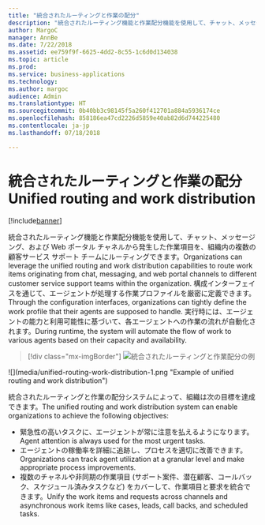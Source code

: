 ```yaml
---
title: "統合されたルーティングと作業の配分"
description: "統合されたルーティング機能と作業配分機能を使用して、チャット、メッセージング、および Web ポータル チャネルから発生した作業項目を、組織内の複数の顧客サービス サポート チームにルーティングできます。"
author: MargoC
manager: AnnBe
ms.date: 7/22/2018
ms.assetid: ee759f9f-6625-4dd2-8c55-1c6d0d134038
ms.topic: article
ms.prod: 
ms.service: business-applications
ms.technology: 
ms.author: margoc
audience: Admin
ms.translationtype: HT
ms.sourcegitcommit: 0b40bb3c98145f5a260f412701a884a5936174ce
ms.openlocfilehash: 858186ea47cd2226d5859e40ab82d6d744225480
ms.contentlocale: ja-jp
ms.lasthandoff: 07/18/2018

---
```


#  <a name="unified-routing-and-work-distribution"></a><span data-ttu-id="0f71e-103">統合されたルーティングと作業の配分</span><span class="sxs-lookup"><span data-stu-id="0f71e-103">Unified routing and work distribution</span></span> 

[!include[banner](../../../includes/banner.md)]

<span data-ttu-id="0f71e-104">統合されたルーティング機能と作業配分機能を使用して、チャット、メッセージング、および Web ポータル チャネルから発生した作業項目を、組織内の複数の顧客サービス サポート チームにルーティングできます。</span><span class="sxs-lookup"><span data-stu-id="0f71e-104">Organizations can leverage the unified routing and work distribution capabilities to route work items originating from chat, messaging, and web portal channels to different customer service support teams within the organization.</span></span> <span data-ttu-id="0f71e-105">構成インターフェイスを通じて、エージェントが処理する作業プロファイルを厳密に定義できます。</span><span class="sxs-lookup"><span data-stu-id="0f71e-105">Through the configuration interfaces, organizations can tightly define the work profile that their agents are supposed to handle.</span></span> <span data-ttu-id="0f71e-106">実行時には、エージェントの能力と利用可能性に基づいて、各エージェントへの作業の流れが自動化されます。</span><span class="sxs-lookup"><span data-stu-id="0f71e-106">During runtime, the system will automate the flow of work to various agents based on their capacity and availability.</span></span>

> [!div class="mx-imgBorder"]
> <span data-ttu-id="0f71e-107">![](media/unified-routing-work-distribution-1.png "統合されたルーティングと作業配分の例")
<!-- picture --></span><span class="sxs-lookup"><span data-stu-id="0f71e-107">![](media/unified-routing-work-distribution-1.png "Example of unified routing and work distribution")
<!-- picture --></span></span>


<span data-ttu-id="0f71e-108">統合されたルーティングと作業の配分システムによって、組織は次の目標を達成できます。</span><span class="sxs-lookup"><span data-stu-id="0f71e-108">The unified routing and work distribution system can enable organizations to achieve the following objectives:</span></span>

-   <span data-ttu-id="0f71e-109">緊急性の高いタスクに、エージェントが常に注意を払えるようになります。</span><span class="sxs-lookup"><span data-stu-id="0f71e-109">Agent attention is always used for the most urgent tasks.</span></span>
-   <span data-ttu-id="0f71e-110">エージェントの稼働率を詳細に追跡し、プロセスを適切に改善できます。</span><span class="sxs-lookup"><span data-stu-id="0f71e-110">Organizations can track agent utilization at a granular level and make appropriate process improvements.</span></span>
-   <span data-ttu-id="0f71e-111">複数のチャネルや非同期の作業項目 (サポート案件、潜在顧客、コールバック、スケジュール済みタスクなど) をカバーして、作業項目と要求を統合できます。</span><span class="sxs-lookup"><span data-stu-id="0f71e-111">Unify the work items and requests across channels and asynchronous work items like cases, leads, call backs, and scheduled tasks.</span></span>


